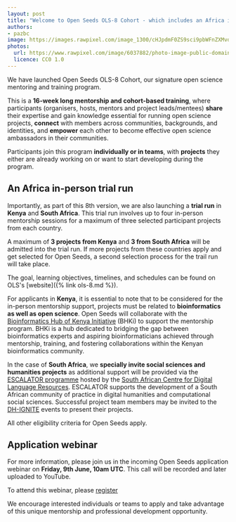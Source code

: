 ```yaml
---
layout: post
title: "Welcome to Open Seeds OLS-8 Cohort - which includes an Africa in-person trial run!"
authors:
- pazbc
image: https://images.rawpixel.com/image_1300/cHJpdmF0ZS9sci9pbWFnZXMvd2Vic2l0ZS8yMDIyLTA1L2ZyZmlzaF9mbHVvcmVzY2VudF9saWdodF9hcXVhcml1bS1pbWFnZS1reWJkcWQwMC5qcGc.jpg
photos:
  url: https://www.rawpixel.com/image/6037882/photo-image-public-domain-pink-green
  licence: CC0 1.0
---
```


We have launched Open Seeds OLS-8 Cohort, our signature open science mentoring and training program. 

This is a **16-week long mentorship and cohort-based training**, where participants (organisers, hosts, mentors and project leads/mentees) 
**share** their expertise and gain knowledge essential for running open science projects, **connect** with members across communities, 
backgrounds, and identities, and **empower** each other to become effective open science ambassadors in their communities. 

Participants join this program **individually or in teams**, with  **projects** they either are already working on or want to start 
developing during the program. 

## An Africa in-person trial run

Importantly, as part of this 8th version, we are also launching a **trial run** in **Kenya** and **South Africa**. This trial run involves 
up to four in-person mentorship sessions for a maximum of three selected participant projects from each country.  

A maximum of **3 projects from Kenya** and **3 from South Africa** will be admitted into the trial run. If more projects from these 
countries apply and get selected for Open Seeds, a second selection process for the trail run will take place. 

The goal, learning objectives, timelines, and schedules can be found on OLS's [website]({% link ols-8.md %}). 

For applicants in **Kenya**, it is essential to note that to be considered for the in-person mentorship support, projects must be related to 
**bioinformatics as well as open science**. Open Seeds will collaborate with the 
[Bioinformatics Hub of Kenya Initiative](https://github.com/bioinformatics-hub-ke/) (BHKi) to support the mentorship program. BHKi is a 
hub dedicated to bridging the gap between bioinformatics experts and aspiring bioinformaticians achieved through mentorship, training, and 
fostering collaborations within the Kenyan bioinformatics community.

In the case of **South Africa**, we **specially invite social sciences and humanities projects** as additional support will be provided via 
the [ESCALATOR programme](https://escalator.sadilar.org/) hosted by the 
[South African Centre for Digital Language Resources](https://sadilar.org/index.php/en/). ESCALATOR supports the development of a South 
African community of practice in digital humanities and computational social sciences. Successful project team members may be invited to 
the [DH-IGNITE](https://dh-ignite.org/) events to present their projects. 

All other eligibility criteria for Open Seeds apply. 

## Application webinar

For more information, please join us in the incoming Open Seeds application webinar on **Friday, 9th June, 10am UTC**. This call will be 
recorded and later uploaded to YouTube. 

To attend this webinar, please [register](https://www.eventbrite.co.uk/e/open-seeds-8-launch-application-webinar-tickets-648336240147)

We encourage interested individuals or teams to apply and take advantage of this unique mentorship and professional development opportunity.
